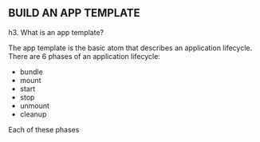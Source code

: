 BUILD AN APP TEMPLATE
-----------------------

h3. What is an app template?

The app template is the basic atom that describes an application lifecycle. There are 6 phases of an application lifecycle:

  * bundle
  * mount
  * start
  * stop
  * unmount
  * cleanup

Each of these phases